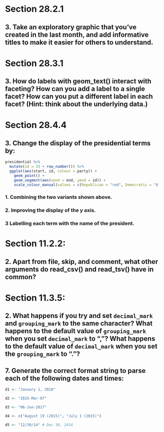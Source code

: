 #
# Section 28.2.1 

## 3. Take an exploratory graphic that you’ve created in the last month, and add informative titles to make it easier for others to understand.

#
# Section 28.3.1 

## 3. How do labels with geom_text() interact with faceting? How can you add a label to a single facet? How can you put a different label in each facet? (Hint: think about the underlying data.)

#
# Section 28.4.4 

## 3. Change the display of the presidential terms by:

```R
presidential %>%
  mutate(id = 33 + row_number()) %>%
  ggplot(aes(start, id, colour = party)) +
    geom_point() +
    geom_segment(aes(xend = end, yend = id)) +
    scale_colour_manual(values = c(Republican = "red", Democratic = "blue")
```

### 1. Combining the two variants shown above.

### 2. Improving the display of the y axis.

### 3 Labelling each term with the name of the president.

#
# Section 11.2.2: 

## 2. Apart from file, skip, and comment, what other arguments do read_csv() and read_tsv() have in common?

#
# Section 11.3.5: 

## 2. What happens if you try and set `decimal_mark` and `grouping_mark` to the same character? What happens to the default value of `grouping_mark` when you set `decimal_mark` to “,”? What happens to the default value of `decimal_mark` when you set the `grouping_mark` to “.”?

## 7. Generate the correct format string to parse each of the following dates and times:
 
```R 
d1 <- "January 1, 2010"

d2 <- "2015-Mar-07"

d3 <- "06-Jun-2017"

d4 <- c("August 19 (2015)", "July 1 (2015)")

d5 <- "12/30/14" # Dec 30, 2014

```
